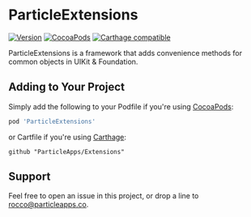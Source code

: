 # ParticleExtensions
[![Version](https://img.shields.io/github/release/ParticleApps/Extensions.svg)](https://github.com/ParticleApps/Categories/releases)
[![CocoaPods](https://img.shields.io/cocoapods/v/ParticleExtensions.svg)](https://cocoapods.org/pods/CloudAppSDK)
[![Carthage compatible](https://img.shields.io/badge/Carthage-compatible-4BC51D.svg?style=flat)](https://github.com/Carthage/Carthage)

ParticleExtensions is a framework that adds convenience methods for common objects in UIKit & Foundation.

## Adding to Your Project
Simply add the following to your Podfile if you're using [CocoaPods](http://cocoapods.org):

``` ruby
pod 'ParticleExtensions'
```

or Cartfile if you're using [Carthage](https://github.com/Carthage/Carthage):

```
github "ParticleApps/Extensions"
```

## Support

Feel free to open an issue in this project, or drop a line to <rocco@particleapps.co>.
